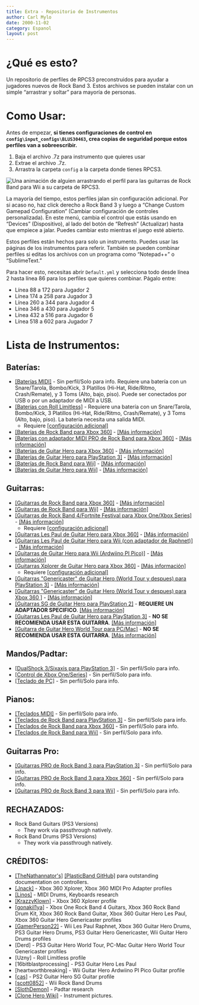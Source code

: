 ```yaml
---
title: Extra - Repositorio de Instrumentos
author: Carl Mylo
date: 2000-11-02
category: Espanol
layout: post
---
```


# ¿Qué es esto?

Un repositorio de perfiles de RPCS3 preconstruidos para ayudar a jugadores nuevos de Rock Band 3. Estos archivos se pueden instalar con un simple “arrastrar y soltar” para mayoría de personas.

# Como Usar:
Antes de empezar, **si tienes configuraciones de control en `config\input_configs\BLUS30463`, crea copias de seguridad porque estos perfiles van a sobreescribir.**

1. Baja el archivo .7z para instrumento que quieres usar
2. Extrae el archivo .7z.
3. Arrastra la carpeta `config` a la carpeta donde tienes RPCS3.

![Una animación de alguien arrastrando el perfil para las guitarras de Rock Band para Wii a su carpeta de RPCS3.](https://raw.githubusercontent.com/hmxmilohax/rb3-pc/main/assets/images/xtra/instrepoinstall.gif "Instalando un perfil del Repo de Instrumentos")

La mayoría del tiempo, estos perfiles jalan sin configuración adicional. Por si acaso no, haz click derecho a Rock Band 3 y luego a “Change Custom Gamepad Configuration” (Cambiar configuración de controles personalizada). En este menú, cambia el control que estás usando en “Devices” (Dispositivo), al lado del botón de “Refresh” (Actualizar) hasta que empiece a jalar. Puedes cambiar esto mientras el juego esté abierto.

Estos perfiles están hechos para solo un instrumento. Puedes usar las páginas de los instrumentos para referir. También se pueden combinar perfiles si editas los archivos con un programa como “Notepad++” o “SublimeText.”

Para hacer esto, necesitas abrir `Default.yml` y selecciona todo desde línea 2 hasta línea 86 para los perfiles que quieres combinar.
Págalo entre:
* Línea 88 a 172 para Jugador 2
* Línea 174 a 258 para Jugador 3
* Línea 260 a 344 para Jugador 4
* Línea 346 a 430 para Jugador 5
* Línea 432 a 516 para Jugador 6
* Línea 518 a 602 para Jugador 7

# Lista de Instrumentos:

## Baterías:
* [[Baterías MIDI]](https://hmxmilohax.github.io/rb3-pc/instrumentos/misc/mididrums) - Sin perfil/Solo para info. Requiere una batería con un Snare/Tarola, Bombo/Kick, 3 Platillos (Hi-Hat, Ride/Ritmo, Crash/Remate), y 3 Toms (Alto, bajo, piso). Puede ser conectados por USB o por un adaptador de MIDI a USB.
* [[Baterías con Roll Limitless]](https://github.com/hmxmilohax/rb3-pc/raw/main/instrument-repo/Roll%20Limitless%20Drums.7z) - Requiere una batería con un Snare/Tarola, Bombo/Kick, 3 Platillos (Hi-Hat, Ride/Ritmo, Crash/Remate), y 3 Toms (Alto, bajo, piso). La batería necesita una salida MIDI.
	* Requiere [[configuración adicional]](https://hmxmilohax.github.io/rb3-pc/instrumentos/misc/rolllimitless)
* [[Baterías de Rock Band para Xbox 360]](https://github.com/hmxmilohax/rb3-pc/raw/main/instrument-repo/Xbox%20360%20Rock%20Band%20Drums.7z) - [[Más información]](https://hmxmilohax.github.io/rb3-pc/instrumentos/xbox/rbdrms)
* [[Baterías con adaptador MIDI PRO de Rock Band para Xbox 360]](https://github.com/hmxmilohax/rb3-pc/raw/main/instrument-repo/Xbox%20360%20MIDI%20Pro%20Adapter%20Drums.7z) - [[Más información]](https://hmxmilohax.github.io/rb3-pc/instrumentos/xbox/mpa)
* [[Baterías de Guitar Hero para Xbox 360]](https://github.com/hmxmilohax/rb3-pc/raw/main/instrument-repo/Xbox%20360%20Guitar%20Hero%20Drums.7z) - [[Más información]](https://hmxmilohax.github.io/rb3-pc/instrumentos/xbox/ghdrms)
* [[Baterías de Guitar Hero para PlayStation 3]](https://github.com/hmxmilohax/rb3-pc/raw/main/instrument-repo/PS3%20Guitar%20Hero%20Drums.7z) - [[Más información]](https://hmxmilohax.github.io/rb3-pc/instrumentos/ps3/ghdrms)
* [[Baterías de Rock Band para Wii]](https://github.com/hmxmilohax/rb3-pc/raw/main/instrument-repo/Wii%20Rock%20Band%20Drums.7z) - [[Más información]](https://hmxmilohax.github.io/rb3-pc/instrumentos/wii/rbdrms)
* [[Baterías de Guitar Hero para Wii]](https://github.com/hmxmilohax/rb3-pc/raw/main/instrument-repo/Wii%20Guitar%20Hero%20Drums.7z) - [[Más información]](https://hmxmilohax.github.io/rb3-pc/instrumentos/wii/ghdrms)

## Guitarras:
* [[Guitarras de Rock Band para Xbox 360]](https://github.com/hmxmilohax/rb3-pc/raw/main/instrument-repo/Xbox%20360%20Rock%20Band%20Guitar.7z) - [[Más información]](https://hmxmilohax.github.io/rb3-pc/instrumentos/xbox/rbgtrs)
* [[Guitarras de Rock Band para Wii]](https://github.com/hmxmilohax/rb3-pc/raw/main/instrument-repo/Wii%20Rock%20Band%20Guitars.7z) - [[Más información]](https://hmxmilohax.github.io/rb3-pc/instrumentos/wii/rbgtrs)
* [[Guitarras de Rock Band 4/Fortnite Festival para Xbox One/Xbox Series]](https://github.com/hmxmilohax/rb3-pc/raw/main/instrument-repo/Xbox%20One%20Rock%20Band%20Guitar.7z) - [[Más información]](https://hmxmilohax.github.io/rb3-pc/instrumentos/xbox/rb4gtrs)
	* Requiere [[configuración adicional]](https://hmxmilohax.github.io/rb3-pc/instrumentos/xbox/rb4gtrs)
* [[Guitarras Les Paul de Guitar Hero para Xbox 360]](https://github.com/hmxmilohax/rb3-pc/blob/main/instrument-repo/Xbox%20360%20Guitar%20Hero%20Les%20Paul.7z) - [[Más información]](https://hmxmilohax.github.io/rb3-pc/instrumentos/xbox/ghlp)
* [[Guitarras Les Paul de Guitar Hero para Wii (con adaptador de Raphnet)]](https://github.com/hmxmilohax/rb3-pc/raw/main/instrument-repo/Wii%20Guitar%20Hero%20Les%20Paul%20%5BRaphnet%5D.7z) - [[Más información]](https://hmxmilohax.github.io/rb3-pc/instrumentos/wii/raphlp)
* [[Guitarras de Guitar Hero para Wii (Ardwiino PI Pico)]](https://github.com/hmxmilohax/rb3-pc/raw/main/instrument-repo/Wii%20Guitar%20Hero%20Les%20Paul%20%5BPi%20Pico%5D.7z) - [[Más información]](https://hmxmilohax.github.io/rb3-pc/instrumentos/misc/picolp)
* [[Guitarras Xplorer de Guitar Hero para Xbox 360]](https://github.com/hmxmilohax/rb3-pc/raw/main/instrument-repo/Xbox%20360%20Guitar%20Hero%20Xplorer.7z) - [[Más información]](https://hmxmilohax.github.io/rb3-pc/instrumentos/xbox/xplorer)
	* Requiere [[configuración adicional]](https://hmxmilohax.github.io/rb3-pc/instrumentos/xbox/xplorer)
* [[Guitarras "Genericaster" de Guitar Hero (World Tour y despues) para PlayStation 3]](https://github.com/hmxmilohax/rb3-pc/raw/main/instrument-repo/PS3%20Guitar%20Hero%20Genericaster.7z) - [[Más información]](https://hmxmilohax.github.io/rb3-pc/instrumentos/ps3/ghwttar)
* [[Guitarras "Genericaster" de Guitar Hero (World Tour y despues) para Xbox 360 ]](https://github.com/hmxmilohax/rb3-pc/raw/main/instrument-repo/Xbox%20360%20Guitar%20Hero%20Genericaster%20Guitar.7z) - [[Más información]](https://hmxmilohax.github.io/rb3-pc/instrumentos/xbox/ghwttar)
* [[Guitarras SG de Guitar Hero para PlayStation 2]](https://github.com/hmxmilohax/rb3-pc/raw/main/instrument-repo/PS2%20Guitar%20Hero%20SG%20Guitar.7z) - **REQUIERE UN ADAPTADOR SPECIFICO**. [[Más información]](https://hmxmilohax.github.io/rb3-pc/instrumentos/misc/ps2sg)
* [[Guitarras Les Paul de Guitar Hero para PlayStation 3]](https://github.com/hmxmilohax/rb3-pc/raw/main/instrument-repo/PS3%20Guitar%20Hero%20Les%20Paul%20Guitar.7z) - **NO SE RECOMIENDA USAR ESTA GUITARRA**. [[Más información]](https://hmxmilohax.github.io/rb3-pc/instrumentos/ps3/ghlp)
* [[Guitarra de Guitar Hero World Tour para PC/Mac]](https://github.com/hmxmilohax/rb3-pc/raw/main/instrument-repo/PC-Mac%20Guitar%20Hero%20World%20Tour%20Genericaster.7z) - **NO SE RECOMIENDA USAR ESTA GUITARRA**. [[Más información]](https://hmxmilohax.github.io/rb3-pc/instrumentos/misc/pcghwt)

## Mandos/Padtar:
* [[DualShock 3/Sixaxis para PlayStation 3]](https://hmxmilohax.github.io/rb3-pc/instrumentos/ps3/ds3) - Sin perfil/Solo para info.
* [[Control de Xbox One/Series]](https://hmxmilohax.github.io/rb3-pc/instrumentos/xbox/xb1pad) - Sin perfil/Solo para info.
* [[Teclado de PC]](https://hmxmilohax.github.io/rb3-pc/instrumentos/misc/pckeyboard) - Sin perfil/Solo para info.

## Pianos:
* [[Teclados MIDI]](https://hmxmilohax.github.io/rb3-pc/instrumentos/misc/midikeys) - Sin perfil/Solo para info.
* [[Teclados de Rock Band para PlayStation 3]](https://hmxmilohax.github.io/rb3-pc/instrumentos/ps3/rbkeys) - Sin perfil/Solo para info.
* [[Teclados de Rock Band para Xbox 360]](https://hmxmilohax.github.io/rb3-pc/instrumentos/xbox/rbkeys) - Sin perfil/Solo para info.
* [[Teclados de Rock Band para Wii]](https://hmxmilohax.github.io/rb3-pc/instrumentos/wii/rbkeys) - Sin perfil/Solo para info.

## Guitarras Pro:
* [[Guitarras PRO de Rock Band 3 para PlayStation 3]](https://hmxmilohax.github.io/rb3-pc/instrumentos/ps3/protar) - Sin perfil/Solo para info.
* [[Guitarras PRO de Rock Band 3 para Xbox 360]](https://hmxmilohax.github.io/rb3-pc/instrumentos/xbox/protar) - Sin perfil/Solo para info.
* [[Guitarras PRO de Rock Band 3 para Wii]](https://hmxmilohax.github.io/rb3-pc/instrumentos/wii/protar) - Sin perfil/Solo para info.

## RECHAZADOS:

* Rock Band Guitars (PS3 Versions)
	* They work via passthrough natively.
* Rock Band Drums (PS3 Versions)
	* They work via passthrough natively.

## CRÉDITOS:

* [[TheNathannator's]](https://github.com/TheNathannator) [[PlasticBand GitHub]](https://github.com/TheNathannator/PlasticBand) para outstanding documentation on controllers.
* [[Jnack]](https://www.youtube.com/@jnackmclain) - Xbox 360 Xplorer, Xbox 360 MIDI Pro Adapter profiles
* [[Linos]](https://www.youtube.com/@LinosMelendi) - MIDI Drums, Keyboards research 
* [[KrazzyKlown]](https://www.youtube.com/@KrazzyKlown) - Xbox 360 Xplorer profile
* [[gonakil1ya]](https://linktr.ee/Gonakil1ya) - Xbox One Rock Band 4 Guitars, Xbox 360 Rock Band Drum Kit, Xbox 360 Rock Band Guitar, Xbox 360 Guitar Hero Les Paul, Xbox 360 Guitar Hero Genericaster profiles
* [[GamerPerson22]](https://www.youtube.com/channel/UCC5SlXPlnlGwBG7w6mvfx8g) - Wii Les Paul Raphnet, Xbox 360 Guitar Hero Drums, PS3 Guitar Hero Drums, PS3 Guitar Hero Genericaster, Wii Guitar Hero Drums profiles
* [Derd] - PS3 Guitar Hero World Tour, PC-Mac Guitar Hero World Tour Genericaster profiles
* [Uzny] - Roll Limitless profile
* [16bitblastprocessing] - PS3 Guitar Hero Les Paul
* [heartworthbreaking] - Wii Guitar Hero Ardwiino PI Pico Guitar profile
* [[cas]](https://www.youtube.com/channel/UCw2JKh7_Zt65kjENqjnvm_g) - PS2 Guitar Hero SG Guitar profile
* [[scott0852]](https://twitter.com/scott0852) - Wii Rock Band Drums
* [[SlothDemon]](https://www.youtube.com/@SlothDemon1991) - Padtar research
* [[Clone Hero Wiki]](https://wiki.clonehero.net/) - Instrument pictures.
